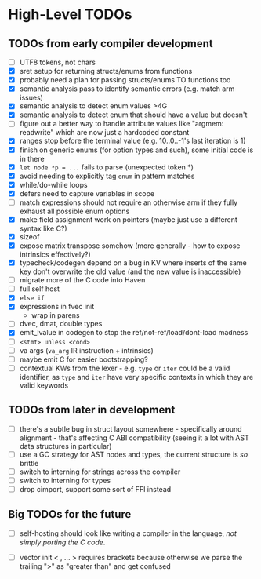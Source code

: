 # High-Level TODOs

## TODOs from early compiler development

- [ ] UTF8 tokens, not chars
- [x] sret setup for returning structs/enums from functions
- [x] probably need a plan for passing structs/enums TO functions too
- [x] semantic analysis pass to identify semantic errors (e.g. match arm issues)
- [x] semantic analysis to detect enum values >4G
- [x] semantic analysis to detect enum that should have a value but doesn't
- [ ] figure out a better way to handle attribute values like "argmem: readwrite" which are now just a hardcoded constant
- [x] ranges stop before the terminal value (e.g. 10..0..-1's last iteration is 1)
- [x] finish on generic enums (for option types and such), some initial code is in there
- [x] `let node *p = ...` fails to parse (unexpected token \*)
- [x] avoid needing to explicitly tag `enum` in pattern matches
- [x] while/do-while loops
- [x] defers need to capture variables in scope
- [ ] match expressions should not require an otherwise arm if they fully exhaust all possible enum options
- [x] make field assignment work on pointers (maybe just use a different syntax like C?)
- [x] sizeof
- [x] expose matrix transpose somehow (more generally - how to expose intrinsics effectively?)
- [x] typecheck/codegen depend on a bug in KV where inserts of the same key don't overwrite the old value (and the new value is inaccessible)
- [ ] migrate more of the C code into Haven
- [ ] full self host
- [x] `else if`
- [x] expressions in fvec init
  - wrap in parens
- [ ] dvec, dmat, double types
- [x] emit_lvalue in codegen to stop the ref/not-ref/load/dont-load madness
- [ ] `<stmt> unless <cond>`
- [ ] va args (`va_arg` IR instruction + intrinsics)
- [ ] maybe emit C for easier bootstrapping?
- [ ] contextual KWs from the lexer - e.g. `type` or `iter` could be a valid identifier, as `type` and `iter` have very specific contexts in which they are valid keywords

## TODOs from later in development

- [ ] there's a subtle bug in struct layout somewhere - specifically around alignment - that's affecting C ABI compatibility (seeing it a lot with AST data structures in particular)
- [ ] use a GC strategy for AST nodes and types, the current structure is _so_ brittle
- [ ] switch to interning for strings across the compiler
- [ ] switch to interning for types
- [ ] drop cimport, support some sort of FFI instead

## Big TODOs for the future

- [ ] self-hosting should look like writing a compiler in the language, _not simply porting the C code_.

- [ ] vector init < <expr>, ... > requires brackets because otherwise we parse the trailing ">" as "greater than" and get confused
